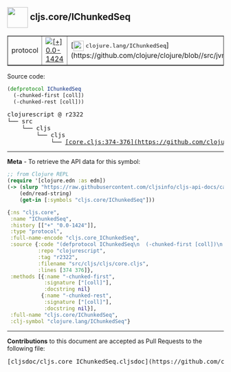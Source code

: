 ## <img width="48px" valign="middle" src="http://i.imgur.com/Hi20huC.png"> cljs.core/IChunkedSeq

 <table border="1">
<tr>

<td>protocol</td>
<td><a href="https://github.com/cljsinfo/cljs-api-docs/tree/0.0-1424"><img valign="middle" alt="[+] 0.0-1424" src="https://img.shields.io/badge/+-0.0--1424-lightgrey.svg"></a> </td>
<td>
[<img height="24px" valign="middle" src="http://i.imgur.com/1GjPKvB.png"> <samp>clojure.lang/IChunkedSeq</samp>](https://github.com/clojure/clojure/blob//src/jvm/clojure/lang/IChunkedSeq.java)
</td>
</tr>
</table>






Source code:

```clj
(defprotocol IChunkedSeq
  (-chunked-first [coll])
  (-chunked-rest [coll]))
```

 <pre>
clojurescript @ r2322
└── src
    └── cljs
        └── cljs
            └── <ins>[core.cljs:374-376](https://github.com/clojure/clojurescript/blob/r2322/src/cljs/cljs/core.cljs#L374-L376)</ins>
</pre>


---

__Meta__ - To retrieve the API data for this symbol:

```clj
;; from Clojure REPL
(require '[clojure.edn :as edn])
(-> (slurp "https://raw.githubusercontent.com/cljsinfo/cljs-api-docs/catalog/cljs-api.edn")
    (edn/read-string)
    (get-in [:symbols "cljs.core/IChunkedSeq"]))
```

```clj
{:ns "cljs.core",
 :name "IChunkedSeq",
 :history [["+" "0.0-1424"]],
 :type "protocol",
 :full-name-encode "cljs.core_IChunkedSeq",
 :source {:code "(defprotocol IChunkedSeq\n  (-chunked-first [coll])\n  (-chunked-rest [coll]))",
          :repo "clojurescript",
          :tag "r2322",
          :filename "src/cljs/cljs/core.cljs",
          :lines [374 376]},
 :methods [{:name "-chunked-first",
            :signature ["[coll]"],
            :docstring nil}
           {:name "-chunked-rest",
            :signature ["[coll]"],
            :docstring nil}],
 :full-name "cljs.core/IChunkedSeq",
 :clj-symbol "clojure.lang/IChunkedSeq"}

```

---

__Contributions__ to this document are accepted as Pull Requests to the following file:

 <pre>
[cljsdoc/cljs.core_IChunkedSeq.cljsdoc](https://github.com/cljsinfo/cljs-api-docs/blob/master/cljsdoc/cljs.core_IChunkedSeq.cljsdoc)
</pre>

